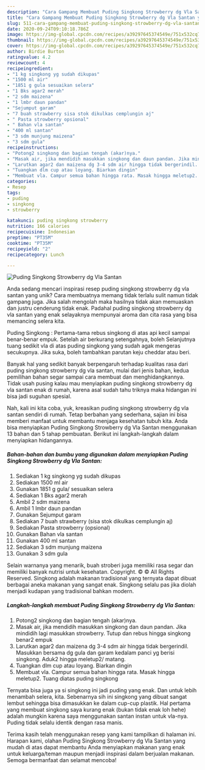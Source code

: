 ```yaml
---
description: "Cara Gampang Membuat Puding Singkong Strowberry dg Vla Santan yang Lezat Sekali"
title: "Cara Gampang Membuat Puding Singkong Strowberry dg Vla Santan yang Lezat Sekali"
slug: 511-cara-gampang-membuat-puding-singkong-strowberry-dg-vla-santan-yang-lezat-sekali
date: 2020-09-24T09:10:18.786Z
image: https://img-global.cpcdn.com/recipes/a39297645374549e/751x532cq70/puding-singkong-strowberry-dg-vla-santan-foto-resep-utama.jpg
thumbnail: https://img-global.cpcdn.com/recipes/a39297645374549e/751x532cq70/puding-singkong-strowberry-dg-vla-santan-foto-resep-utama.jpg
cover: https://img-global.cpcdn.com/recipes/a39297645374549e/751x532cq70/puding-singkong-strowberry-dg-vla-santan-foto-resep-utama.jpg
author: Birdie Burton
ratingvalue: 4.2
reviewcount: 4
recipeingredient:
- "1 kg singkong yg sudah dikupas"
- "1500 ml air"
- "1851 g gula sesuaikan selera"
- "1 Bks agar2 merah"
- "2 sdm maizena"
- "1 lmbr daun pandan"
- "Sejumput garam"
- "7 buah strawberry sisa stok dikulkas cemplungin aj"
- " Pasta strowberry opsional"
- " Bahan vla santan"
- "400 ml santan"
- "3 sdm munjung maizena"
- "3 sdm gula"
recipeinstructions:
- "Potong2 singkong dan bagian tengah (akar)nya."
- "Masak air, jika mendidih masukkan singkong dan daun pandan. Jika mindidih lagi masukkan strowberry. Tutup dan rebus hingga singkong benar2 empuk"
- "Larutkan agar2 dan maizena dg 3-4 sdm air hingga tidak bergerindil. Masukkan bersama dg gula dan garam kedalam panci yg berisi singkong. Aduk2 hingga meletup2/ matang."
- "Tuangkan dlm cup atau loyang. Biarkan dingin"
- "Membuat vla. Campur semua bahan hingga rata. Masak hingga meletup2. Tuang diatas puding singkong"
categories:
- Resep
tags:
- puding
- singkong
- strowberry

katakunci: puding singkong strowberry 
nutrition: 166 calories
recipecuisine: Indonesian
preptime: "PT35M"
cooktime: "PT35M"
recipeyield: "2"
recipecategory: Lunch

---
```



![Puding Singkong Strowberry dg Vla Santan](https://img-global.cpcdn.com/recipes/a39297645374549e/751x532cq70/puding-singkong-strowberry-dg-vla-santan-foto-resep-utama.jpg)

Anda sedang mencari inspirasi resep puding singkong strowberry dg vla santan yang unik? Cara membuatnya memang tidak terlalu sulit namun tidak gampang juga. Jika salah mengolah maka hasilnya tidak akan memuaskan dan justru cenderung tidak enak. Padahal puding singkong strowberry dg vla santan yang enak selayaknya mempunyai aroma dan cita rasa yang bisa memancing selera kita.

Puding Singkong : Pertama-tama rebus singkong di atas api kecil sampai benar-benar empuk. Setelah air berkurang setengahnya, boleh Selanjutnya tuang sedikit vla di atas puding singkong yang sudah agak mengeras secukupnya. Jika suka, boleh tambahkan parutan keju cheddar atau beri.

Banyak hal yang sedikit banyak berpengaruh terhadap kualitas rasa dari puding singkong strowberry dg vla santan, mulai dari jenis bahan, kedua pemilihan bahan segar sampai cara membuat dan menghidangkannya. Tidak usah pusing kalau mau menyiapkan puding singkong strowberry dg vla santan enak di rumah, karena asal sudah tahu triknya maka hidangan ini bisa jadi suguhan spesial.


Nah, kali ini kita coba, yuk, kreasikan puding singkong strowberry dg vla santan sendiri di rumah. Tetap berbahan yang sederhana, sajian ini bisa memberi manfaat untuk membantu menjaga kesehatan tubuh kita. Anda bisa menyiapkan Puding Singkong Strowberry dg Vla Santan menggunakan 13 bahan dan 5 tahap pembuatan. Berikut ini langkah-langkah dalam menyiapkan hidangannya.

<!--inarticleads1-->

##### Bahan-bahan dan bumbu yang digunakan dalam menyiapkan Puding Singkong Strowberry dg Vla Santan:

1. Sediakan 1 kg singkong yg sudah dikupas
1. Sediakan 1500 ml air
1. Gunakan 1851 g gula/ sesuaikan selera
1. Sediakan 1 Bks agar2 merah
1. Ambil 2 sdm maizena
1. Ambil 1 lmbr daun pandan
1. Gunakan Sejumput garam
1. Sediakan 7 buah strawberry (sisa stok dikulkas cemplungin aj)
1. Sediakan  Pasta strowberry (opsional)
1. Gunakan  Bahan vla santan
1. Gunakan 400 ml santan
1. Sediakan 3 sdm munjung maizena
1. Gunakan 3 sdm gula


Selain warnanya yang menarik, buah stroberi juga memiliki rasa segar dan memiliki banyak nutrisi untuk kesehatan. Copyright. © © All Rights Reserved. Singkong adalah makanan tradisional yang ternyata dapat dibuat berbagai aneka makanan yang sangat enak. Singkong selalu pas jika diolah menjadi kudapan yang tradisional bahkan modern. 

<!--inarticleads2-->

##### Langkah-langkah membuat Puding Singkong Strowberry dg Vla Santan:

1. Potong2 singkong dan bagian tengah (akar)nya.
1. Masak air, jika mendidih masukkan singkong dan daun pandan. Jika mindidih lagi masukkan strowberry. Tutup dan rebus hingga singkong benar2 empuk
1. Larutkan agar2 dan maizena dg 3-4 sdm air hingga tidak bergerindil. Masukkan bersama dg gula dan garam kedalam panci yg berisi singkong. Aduk2 hingga meletup2/ matang.
1. Tuangkan dlm cup atau loyang. Biarkan dingin
1. Membuat vla. Campur semua bahan hingga rata. Masak hingga meletup2. Tuang diatas puding singkong


Ternyata bisa juga ya si singkong ini jadi puding yang enak. Dan untuk lebih menambah selera, kita. Sebenarnya sih ini singkong yang dibuat sangat lembut sehingga bisa dimasukkan ke dalam cup-cup plastik. Hal pertama yang membuat singkong saya kurang enak (bukan tidak enak loh hehe) adalah mungkin karena saya menggunakan santan instan untuk vla-nya. Puding tidak selalu identik dengan rasa manis. 

Terima kasih telah menggunakan resep yang kami tampilkan di halaman ini. Harapan kami, olahan Puding Singkong Strowberry dg Vla Santan yang mudah di atas dapat membantu Anda menyiapkan makanan yang enak untuk keluarga/teman maupun menjadi inspirasi dalam berjualan makanan. Semoga bermanfaat dan selamat mencoba!
